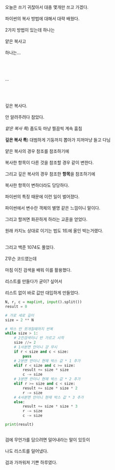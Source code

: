 오늘은 쓰기 귀찮아서 대충 몇개만 쓰고 가겠다.<br><br>
파이썬의 복사 방법에 대해서 대략 배웠다.<br><br>
2가지 방법이 있는데 하나는<br><br>
얕은 복사고<br><br>
하나는...<br><br><br><br><br>
...
<br><br><br><br><br>
깊은 복사다.<br><br>
안 알려주려다 참았다.<br><br>
*얕은 복사 특*) 좀도둑 마냥 찔끔씩 계속 훔침<br><br>
**깊은 복사 특**) 대범하게 기둥까지 뽑아가 지꺼마냥 들고 다님<br><br>
얕은 복사의 경우 참조를 참조하기에<br><br>
복사한 항목이 다른 것을 참조할 경우 같이 변한다.<br><br>
그리고 깊은 복사의 경우 참조한 **항목**을 참조하기에<br><br>
복사한 항목이 변하더라도 당당하다.<br><br>
파이썬의 특징 때문에 이런 일이 벌어졌다.<br><br>
파이썬에서 변수란 객체의 별명 같은 느낌이니 말이다.<br><br>
그리고 할꺼면 화끈하게 하라는 교훈을 얻었다.<br><br>
원래 카지노 상대로 이기는 법도 1트에 올인 박는거랬다.<br><br><br>
그리고 백준 1074도 풀었다.<br><br>
Z무슨 코드였는데<br><br>
마침 이진 검색을 배워 이를 활용했다.<br><br>
리스트를 만들다가 굳이? 싶어서<br><br>
리스트 없이 바로 값만 대입하게 만들었다.<br>
```py
N, r, c = map(int, input().split())
result = 0

# 가로 세로 길이
size = 2 ** N

# 박스 안 쪼개질때까지 반복
while size > 1:
    # 2진검색이니 반 가르고 시작
    size //= 2
    # 1사분면 안이니 걍 무시
    if r < size and c < size:
        pass 
    # 2분면 안이니 현재 박스 값 * 1 추가
    elif r < size and c >= size:
        result += size * size
        c -= size
    # 3분면 안이니 현재 박스 값 * 2 추가
    elif r >= size and c < size:
        result += size * size * 2
        r -= size
    # 4사분면 안이니 현재 박스 값 * 3 추가
    else:
        result += size * size * 3
        r -= size
        c -= size

print(result)
```
<br>
검에 무언가를 담으려면 덜어내라는 말이 있듯이<br><br>
나도 리스트를 덜어냈다.<br><br>
검과 가까워져 기쁜 하루였다.
